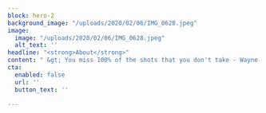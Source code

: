 ```yaml
---
block: hero-2
background_image: "/uploads/2020/02/06/IMG_0628.jpeg"
image:
  image: "/uploads/2020/02/06/IMG_0628.jpeg"
  alt_text: ''
headline: "<strong>About</strong>"
content: " &gt; You miss 100% of the shots that you don't take - Wayne Gretzky"
cta:
  enabled: false
  url: ''
  button_text: ''

---
```

